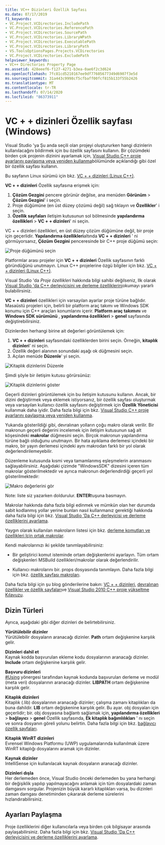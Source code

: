 ```yaml
---
title: VC++ Dizinleri Özellik Sayfası
ms.date: 07/17/2019
f1_keywords:
- VC.Project.VCDirectories.IncludePath
- VC.Project.VCDirectories.ReferencePath
- VC.Project.VCDirectories.SourcePath
- VC.Project.VCDirectories.LibraryWPath
- VC.Project.VCDirectories.ExecutablePath
- VC.Project.VCDirectories.LibraryPath
- VS.ToolsOptionsPages.Projects.VCDirectories
- VC.Project.VCDirectories.ExcludePath
helpviewer_keywords:
- VC++ Directories Property Page
ms.assetid: 428eeef6-f127-4271-b3ea-0ae6f2c3d624
ms.openlocfilehash: 7fc81cd5210167ee9df77605677349d6907f3e5d
ms.sourcegitcommit: 31a443c9998cf5cfbaff00fcf815b133f55b2426
ms.translationtype: MT
ms.contentlocale: tr-TR
ms.lasthandoff: 07/14/2020
ms.locfileid: "86373911"
---
```

# <a name="vc-directories-property-page-windows"></a>VC + + dizinleri Özellik sayfası (Windows)

Visual Studio 'ya Şu anda seçili olan projeyi oluştururken hangi dizinlerin kullanılacağını bildirmek için bu özellik sayfasını kullanın. Bir çözümdeki birden çok projenin dizinini ayarlamak için, [Visual Studio C++ proje ayarlarını paylaşma veya yeniden kullanma](../create-reusable-property-configurations.md)bölümünde açıklandığı gibi özel bir özellik sayfası kullanın.

Bu sayfanın Linux sürümü için bkz. [VC + + dizinleri (Linux C++)](../../linux/prop-pages/directories-linux.md).

**VC + + dizinleri** Özellik sayfasına erişmek için:

1. **Çözüm Gezgini** pencere görünür değilse, ana menüden **Görünüm**  >  **Çözüm Gezgini**' i seçin.
1. Proje düğümüne (en üst düzey çözümü değil) sağ tıklayın ve **Özellikler**' i seçin.
1. **Özellik sayfaları** iletişim kutusunun sol bölmesinde **yapılandırma özellikleri**  >  **VC + + dizinleri**' ni seçin.

VC + + dizinleri özellikleri, en üst düzey çözüm düğümüne değil, bir proje için geçerlidir. **Yapılandırma özellikleri**altında **VC + + dizinleri** ' ni görmüyorsanız, **Çözüm Gezgini** penceresinde bir C++ proje düğümü seçin:

![Proje düğümünü seçin](../media/vcppdir.png "VC + + dizinleri özelliklerini görmek için proje düğümünü seçin")

Platformlar arası projeler için **VC + + dizinleri** Özellik sayfasının farklı göründüğünü unutmayın. Linux C++ projelerine özgü bilgiler için bkz. [VC + + dizinleri (Linux C++)](../../linux/prop-pages/directories-linux.md).

Visual Studio 'da *Proje özellikleri* hakkında bilgi sahibi değilseniz, Ilk olarak [Visual Studio 'da C++ derleyicisini ve derleme özelliklerini](../working-with-project-properties.md)okumayı yararlı bulabilirsiniz.

**VC + + dizinleri** özellikleri için varsayılan ayarlar proje türüne bağlıdır. Masaüstü projeleri için, belirli bir platform araç takımı ve Windows SDK konumu için C++ araçları konumlarını içerir. **Platform araç takımını** ve **Windows SDK sürümünü** , **yapılandırma özellikleri**  >  **genel** sayfasında değiştirebilirsiniz.

Dizinlerden herhangi birine ait değerleri görüntülemek için:

1. **VC + + dizinleri** sayfasındaki özelliklerden birini seçin. Örneğin, **kitaplık dizinleri**' ni seçin.
1. Özellik değeri alanının sonundaki aşağı ok düğmesini seçin.
1. Açılan menüde **Düzenle**' yi seçin.

![Kitaplık dizinlerini Düzenle](../media/vcppdir_libdir_edit.png "Kitaplık yollarını düzenleme iletişim kutusu")

Şimdi şöyle bir iletişim kutusu görürsünüz:

![Kitaplık dizinlerini göster](../media/vcppdir_libdir.png "Kitaplık yollarını ekleme veya kaldırma iletişim kutusu")

Geçerli dizinleri görüntülemek için bu iletişim kutusunu kullanın. Ancak, bir dizini değiştirmek veya eklemek istiyorsanız, bir özellik sayfası oluşturmak veya varsayılan kullanıcı özellik sayfasını değiştirmek için **Özellik Yöneticisi** kullanmak daha iyidir. Daha fazla bilgi için bkz. [Visual Studio C++ proje ayarlarını paylaşma veya yeniden kullanma](../create-reusable-property-configurations.md).

Yukarıda gösterildiği gibi, devralınan yolların çoğu makro olarak verilir.  Bir makronun geçerli değerini incelemek için iletişim kutusunun sağ alt köşesindeki **makrolar** düğmesini seçin. Birçok makronun yapılandırma türüne bağlı olduğunu unutmayın. Bir hata ayıklama derlemesi içindeki bir makro, bir yayın derlemesi içindeki aynı makrodan farklı bir yol olarak değerlendirilemeyebilir.

Düzenleme kutusunda kısmi veya tamamlanmış eşleşmelerin aranmasını sağlayabilirsiniz. Aşağıdaki çizimde "WindowsSDK" dizesini içeren tüm makrolar gösterilmektedir ve ayrıca makronun değerlendirdiği geçerli yol gösterilmektedir:

![Makro değerlerini gör](../media/vcppdir_libdir_macros.png "Makroları düzenlemek için iletişim kutusu")

Note: liste siz yazarken doldurulur. **ENTER**tuşuna basmayın.

Makrolar hakkında daha fazla bilgi edinmek ve mümkün olan her durumda sabit kodlanmış yollar yerine bunları nasıl kullanmanız gerektiği hakkında daha fazla bilgi için bkz. [Visual Studio 'Da C++ derleyicisi ve derleme özelliklerini ayarlama](../working-with-project-properties.md).

Yaygın olarak kullanılan makroların listesi için bkz. [derleme komutları ve özellikleri Için ortak makrolar](common-macros-for-build-commands-and-properties.md).

Kendi makrolarınızı iki şekilde tanımlayabilirsiniz:

- Bir geliştirici komut isteminde ortam değişkenlerini ayarlayın. Tüm ortam değişkenleri MSBuild özellikleri/makrolar olarak değerlendirilir.

- Kullanıcı makrolarını bir. props dosyasında tanımlayın. Daha fazla bilgi için bkz. [özellik sayfası makroları](../working-with-project-properties.md).

Daha fazla bilgi için şu blog gönderilerine bakın: [VC + + dizinleri](https://docs.microsoft.com/archive/blogs/vsproject/vc-directories), [devralınan özellikler ve özellik sayfaları](https://docs.microsoft.com/archive/blogs/vsproject/inherited-properties-and-property-sheets)ve [Visual Studio 2010 C++ proje yükseltme Kılavuzu](https://devblogs.microsoft.com/cppblog/visual-studio-2010-c-project-upgrade-guide/).

## <a name="directory-types"></a>Dizin Türleri

Ayrıca, aşağıdaki gibi diğer dizinleri de belirtebilirsiniz.

**Yürütülebilir dizinler**<br/>
Yürütülebilir dosyaların aranacağı dizinler. **Path** ortam değişkenine karşılık gelir.

**Dizinleri dahil et**<br/>
Kaynak kodda başvurulan ekleme kodu dosyalarının aranacağı dizinler. **Include** ortam değişkenine karşılık gelir.

**Başvuru dizinleri**<br/>
[#Using](../../preprocessor/hash-using-directive-cpp.md) yönergesi tarafından kaynak kodunda başvurulan derleme ve modül (meta veri) dosyalarının aranacağı dizinler. **LIBPATH** ortam değişkenine karşılık gelir.

**Kitaplık dizinleri**<br/>
Kitaplık (.lib) dosyalarının aranacağı dizinler; çalışma zamanı kitaplıkları da buna dahildir. **LIB** ortam değişkenine karşılık gelir. Bu ayar. obj dosyaları için geçerlidir; bir. obj dosyasına bağlantı sağlamak için, **yapılandırma özellikleri**  >  **bağlayıcı**  >  **genel** Özellik sayfasında, **Ek kitaplık bağımlılıkları** ' nı seçin ve sonra dosyanın göreli yolunu belirtin. Daha fazla bilgi için bkz. [bağlayıcı özellik sayfaları](linker-property-pages.md).

**Kitaplık WinRT dizinleri**<br/>
Evrensel Windows Platformu (UWP) uygulamalarında kullanılmak üzere WinRT kitaplığı dosyalarını aramak için dizinler.

**Kaynak dizinler**<br/>
IntelliSense için kullanılacak kaynak dosyaların aranacağı dizinler.

**Dizinleri dışla**<br/>
Her derlemeden önce, Visual Studio önceki derlemeden bu yana herhangi bir değişiklik yapılıp yapılmayacağını anlamak için tüm dosyalardaki zaman damgasını sorgular. Projenizin büyük kararlı kitaplıkları varsa, bu dizinleri zaman damgası denetiminden çıkararak derleme sürelerini hızlandırabilirsiniz.

## <a name="sharing-the-settings"></a>Ayarları Paylaşma

Proje özelliklerini diğer kullanıcılarla veya birden çok bilgisayar arasında paylaşabilirsiniz. Daha fazla bilgi için bkz. [Visual Studio 'Da C++ derleyicisini ve derleme özelliklerini ayarlama](../working-with-project-properties.md).
